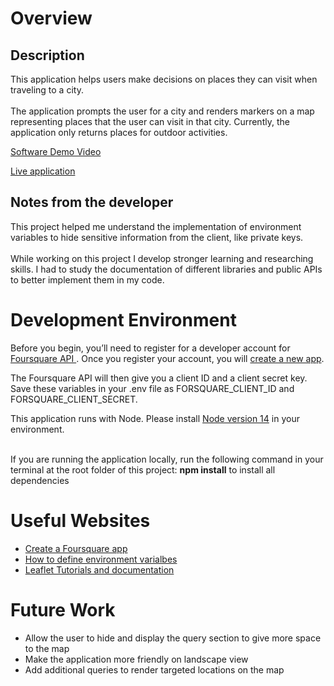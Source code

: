 # Overview

## Description 
This application helps users make decisions on places they can visit when traveling to a city.
<br><br>
The application prompts the user for a city and renders markers on a map representing places that the user can visit in that city. Currently, the application only returns places for outdoor activities. 
 
[Software Demo Video](https://www.youtube.com/watch?v=QDZzM0QoQ7I)

[Live application](https://tourmeapp.herokuapp.com/)

## Notes from the developer
This project helped me understand the implementation of environment variables to hide sensitive information from the client, like private keys.
<br><br>
While working on this project I develop stronger learning and researching skills. I had to study the documentation of different libraries and public APIs to better implement them in my code. 

# Development Environment

Before you begin, you’ll need to register for a developer account for [Foursquare API ](https://developer.foursquare.com/developer/). Once you register your account, you will [create a new app](https://foursquare.com/developers/register).
<br>

The Foursquare API will then give you a client ID and a client secret key. Save these variables in your .env file as FORSQUARE_CLIENT_ID and FORSQUARE_CLIENT_SECRET. 
<br>

This application runs with Node. Please install [Node version 14](https://nodejs.org/en/download/) in your environment.  
<br>

If you are running the application locally, run the following command in your terminal at the root folder of this project: <b>npm install</b> to install all dependencies

# Useful Websites

* [Create a Foursquare app](https://support.appreciationengine.com/article/RGVGID0my1-creating-a-foursquare-application)
* [How to define environment varialbes](https://www.imatest.com/docs/editing-system-environment-variables/#Windows)
* [Leaflet Tutorials and documentation](https://leafletjs.com/examples.html)

# Future Work

* Allow the user to hide and display the query section to give more space to the map
* Make the application more friendly on landscape view
* Add additional queries to render targeted locations on the map 